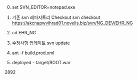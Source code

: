 0. set SVN_EDITOR=notepad.exe

1. 기존 svn 레파지토리 Checkout
svn checkout https://akcnapwvihrad01.novelis.biz/svn/NG_DEV/EHR_NG

2. cd EHR_NG

3. 수정사항 업데이트
svn update

4. ant -f build.prod.xml

5. deployed - target/ROOT.war

2892
